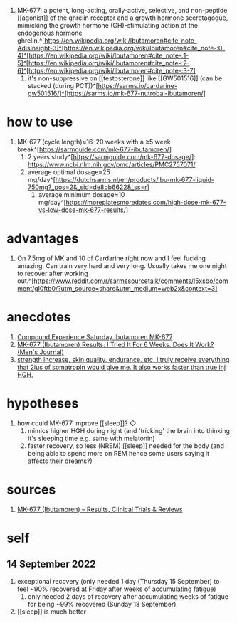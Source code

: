 1. MK-677; a potent, long-acting, orally-active, selective, and non-peptide [[agonist]] of the ghrelin receptor and a growth hormone secretagogue, mimicking the growth hormone (GH)-stimulating action of the endogenous hormone ghrelin.^[https://en.wikipedia.org/wiki/Ibutamoren#cite_note-AdisInsight-3]^[https://en.wikipedia.org/wiki/Ibutamoren#cite_note-:0-4]^[https://en.wikipedia.org/wiki/Ibutamoren#cite_note-:1-5]^[https://en.wikipedia.org/wiki/Ibutamoren#cite_note-:2-6]^[https://en.wikipedia.org/wiki/Ibutamoren#cite_note-:3-7]
	1. it's non-suppressive on [[testosterone]] like [[GW501516]] (can be stacked (during PCT))^[https://sarms.io/cardarine-gw501516/]^[https://sarms.io/mk-677-nutrobal-ibutamoren/]

# how to use
1. MK-677 (cycle length)≈16–20 weeks with a ≥5 week break^[https://sarmguide.com/mk-677-ibutamoren/]
	1. 2 years study^[https://sarmguide.com/mk-677-dosage/]: https://www.ncbi.nlm.nih.gov/pmc/articles/PMC2757071/
	2. average optimal dosage≈25 mg/day^[https://dutchsarms.nl/en/products/ibu-mk-677-liquid-750mg?_pos=2&_sid=de8bb6622&_ss=r]
		1. average minimum dosage≈10 mg/day^[https://moreplatesmoredates.com/high-dose-mk-677-vs-low-dose-mk-677-results/]

# advantages
1. On 7.5mg of MK and 10 of Cardarine right now and I feel fucking amazing. Can train very hard and very long. Usually takes me one night to recover after working out.^[https://www.reddit.com/r/sarmssourcetalk/comments/l5xsbo/comment/gl0ftb0/?utm_source=share&utm_medium=web2x&context=3]

# anecdotes
1. [Compound Experience Saturday Ibutamoren MK-677](https://www.reddit.com/r/steroids/comments/79aulj/compound_experience_saturday_ibutamoren_mk677/)
2. [MK-677 (Ibutamoren) Results: I Tried It For 6 Weeks. Does It Work? (Men's Journal)](https://www.mensjournal.com/health-fitness/mk-677-ibutamoren-results-i-tried-it-for-6-weeks-does-it-work/)
3. [strength increase, skin quality, endurance, etc. I truly receive everything that 2ius of somatropin would give me. It also works faster than true inj HGH.](https://www.reddit.com/r/sarmssourcetalk/comments/mckj4k/mk677_my_favorite_ped_for_good_reason/)

# hypotheses
1. how could MK-677 improve [[sleep]]?
   ◇
	1. mimics higher HGH during night (and 'tricking' the brain into thinking it's sleeping time e.g. same with melatonin)
	2. faster recovery, so less (NREM) [[sleep]] needed for the body (and being able to spend more on REM hence some users saying it affects their dreams?)

# sources
1. [MK-677 (Ibutamoren) – Results, Clinical Trials & Reviews](https://moreplatesmoredates.com/mk-677-best-hgh-alternative/)

# self
## 14 September 2022
1. exceptional recovery (only needed 1 day (Thursday 15 September) to feel ~90% recovered at Friday after weeks of accumulating fatigue)
	1. only needed 2 days of recovery after accumulating weeks of fatigue for being ~99% recovered (Sunday 18 September)
2. [[sleep]] is much better